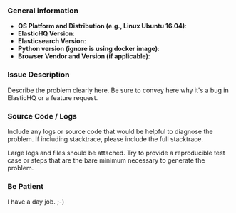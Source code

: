 ### General information

- **OS Platform and Distribution (e.g., Linux Ubuntu 16.04)**:
- **ElasticHQ Version**:
- **Elasticsearch Version**:
- **Python version (ignore is using docker image)**: 
- **Browser Vendor and Version (if applicable)**:

### Issue Description

Describe the problem clearly here. Be sure to convey here why it's a bug in ElasticHQ or a feature request.

### Source Code / Logs

Include any logs or source code that would be helpful to diagnose the problem. If including stacktrace, please include the full stacktrace. 

Large logs and files should be attached. Try to provide a reproducible test case or steps that are the bare minimum necessary to generate the problem.

### Be Patient

I have a day job. ;-)